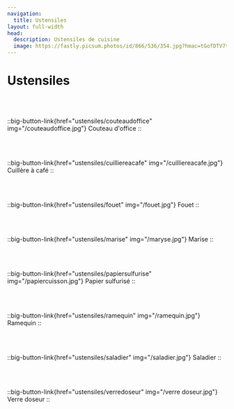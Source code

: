 ```yaml
---
navigation:
  title: Ustensiles
layout: full-width
head:
  description: Ustensiles de cuisine
  image: https://fastly.picsum.photos/id/866/536/354.jpg?hmac=tGofDTV7tl2rprappPzKFiZ9vDh5MKj39oa2D--gqhA
---
```


# Ustensiles


<!--::big-button-link{href="ustensiles/assiette"}
Assiette
::

<br/>
<br/>

::big-button-link{href="ustensiles/batteur" img="/batteur.jpg"}
Batteur
::-->

<br/>
<br/>

::big-button-link{href="ustensiles/couteaudoffice" img="/couteaudoffice.jpg"}
Couteau d'office
::

<br/>
<br/>

::big-button-link{href="ustensiles/cuilliereacafe" img="/cuilliereacafe.jpg"}
Cuillère à café
::

<br/>
<br/>

<!--::big-button-link{href="ustensiles/emportepiece" img="/emportepiece.jpg"}
Emporte pièce
::

<br/>
<br/>-->

::big-button-link{href="ustensiles/fouet" img="/fouet.jpg"}
Fouet
::

<br/>
<br/>

<!--::big-button-link{href="ustensiles/louche" img="/louche.jpg"}
Louche
::

<br/>
<br/> -->

::big-button-link{href="ustensiles/marise" img="/maryse.jpg"}
Marise
::

<br/>
<br/>

::big-button-link{href="ustensiles/papiersulfurise" img="/papiercuisson.jpg"}
Papier sulfurisé
::

<br/>
<br/>

<!--::big-button-link{href="ustensiles/plaquedecuisson" img="/plaquedecuisson.jpg"}
Plaque de cuisson
::

::big-button-link{href="ustensiles/poeleacrepe" img="/poeleacrepe.jpg"}
Poêle à crêpe
::

<br/>
<br/>-->

::big-button-link{href="ustensiles/ramequin" img="/ramequin.jpg"}
Ramequin
::

<br/>
<br/>

<!--::big-button-link{href="ustensiles/rouleauapatisserie" img="/rouleauapatisserie.jpg"}
Rouleau à pâtisserie
::
<br/>
<br/> -->

::big-button-link{href="ustensiles/saladier" img="/saladier.jpg"}
Saladier
::


<!--::big-button-link{href="ustensiles/spatule" img="/spatule.jpg"}
Spatule
::-->

<br/>
<br/>

<!--::big-button-link{href="ustensiles/torchon" img="/torchon.jpg"}
Torchon
::

<br/>
<br/>-->

::big-button-link{href="ustensiles/verredoseur" img="/verre doseur.jpg"}
Verre doseur
::